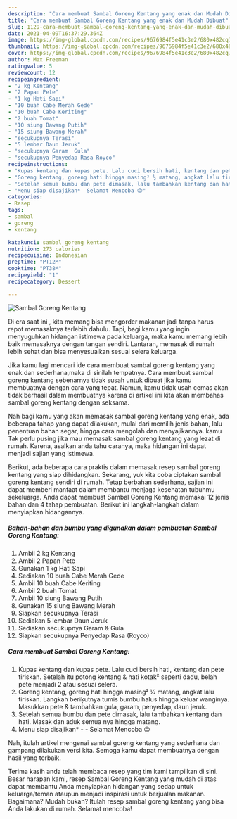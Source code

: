 ```yaml
---
description: "Cara membuat Sambal Goreng Kentang yang enak dan Mudah Dibuat"
title: "Cara membuat Sambal Goreng Kentang yang enak dan Mudah Dibuat"
slug: 1129-cara-membuat-sambal-goreng-kentang-yang-enak-dan-mudah-dibuat
date: 2021-04-09T16:37:29.364Z
image: https://img-global.cpcdn.com/recipes/9676984f5e41c3e2/680x482cq70/sambal-goreng-kentang-foto-resep-utama.jpg
thumbnail: https://img-global.cpcdn.com/recipes/9676984f5e41c3e2/680x482cq70/sambal-goreng-kentang-foto-resep-utama.jpg
cover: https://img-global.cpcdn.com/recipes/9676984f5e41c3e2/680x482cq70/sambal-goreng-kentang-foto-resep-utama.jpg
author: Max Freeman
ratingvalue: 5
reviewcount: 12
recipeingredient:
- "2 kg Kentang"
- "2 Papan Pete"
- "1 kg Hati Sapi"
- "10 buah Cabe Merah Gede"
- "10 buah Cabe Keriting"
- "2 buah Tomat"
- "10 siung Bawang Putih"
- "15 siung Bawang Merah"
- "secukupnya Terasi"
- "5 lembar Daun Jeruk"
- "secukupnya Garam  Gula"
- "secukupnya Penyedap Rasa Royco"
recipeinstructions:
- "Kupas kentang dan kupas pete. Lalu cuci bersih hati, kentang dan pete tiriskan. Setelah itu potong kentang &amp; hati kotak² seperti dadu, belah pete menjadi 2 atau sesuai selera."
- "Goreng kentang, goreng hati hingga masing² ½ matang, angkat lalu tiriskan. Langkah beriķutnya tumis bumbu halus hingga keluar wanginya. Masukkan pete &amp; tambahkan gula, garam, penyedap, daun jeruk."
- "Setelah semua bumbu dan pete dimasak, lalu tambahkan kentang dan hati. Masak dan aduk semua nya hingga matang."
- "Menu siap disajikan*  Selamat Mencoba 😊"
categories:
- Resep
tags:
- sambal
- goreng
- kentang

katakunci: sambal goreng kentang 
nutrition: 273 calories
recipecuisine: Indonesian
preptime: "PT12M"
cooktime: "PT38M"
recipeyield: "1"
recipecategory: Dessert

---
```



![Sambal Goreng Kentang](https://img-global.cpcdn.com/recipes/9676984f5e41c3e2/680x482cq70/sambal-goreng-kentang-foto-resep-utama.jpg)

Di era  saat ini , kita memang bisa mengorder makanan jadi tanpa harus repot memasaknya terlebih dahulu. Tapi, bagi kamu yang ingin menyuguhkan hidangan istimewa pada keluarga, maka kamu memang lebih baik memasaknya dengan tangan sendiri. Lantaran, memasak di rumah lebih sehat dan bisa menyesuaikan sesuai selera keluarga.

Jika kamu lagi mencari ide cara membuat sambal goreng kentang yang enak dan sederhana,maka di sinilah tempatnya. Cara membuat sambal goreng kentang  sebenarnya tidak susah untuk dibuat jika kamu membuatnya dengan cara yang tepat. Namun, kamu tidak usah cemas akan tidak berhasil dalam membuatnya 
karena di artikel ini kita akan membahas sambal goreng kentang dengan seksama.  



Nah bagi kamu yang akan memasak sambal goreng kentang yang enak, ada beberapa tahap yang dapat dilakukan, mulai dari memilih jenis bahan, lalu penentuan bahan segar, hingga cara mengolah dan menyajikannya. kamu Tak perlu pusing jika mau memasak sambal goreng kentang yang lezat di rumah. Karena, asalkan anda  tahu caranya, maka hidangan ini dapat menjadi sajian yang istimewa.

Berikut, ada beberapa cara praktis  dalam memasak resep sambal goreng kentang yang siap dihidangkan. Sekarang, yuk kita coba ciptakan sambal goreng kentang sendiri di rumah. Tetap berbahan sederhana, sajian ini dapat memberi manfaat dalam membantu menjaga kesehatan tubuhmu sekeluarga. Anda dapat membuat Sambal Goreng Kentang memakai 12 jenis bahan dan 4 tahap pembuatan. Berikut ini langkah-langkah dalam menyiapkan hidangannya.

<!--inarticleads1-->

##### Bahan-bahan dan bumbu yang digunakan dalam pembuatan Sambal Goreng Kentang:

1. Ambil 2 kg Kentang
1. Ambil 2 Papan Pete
1. Gunakan 1 kg Hati Sapi
1. Sediakan 10 buah Cabe Merah Gede
1. Ambil 10 buah Cabe Keriting
1. Ambil 2 buah Tomat
1. Ambil 10 siung Bawang Putih
1. Gunakan 15 siung Bawang Merah
1. Siapkan secukupnya Terasi
1. Sediakan 5 lembar Daun Jeruk
1. Sediakan secukupnya Garam &amp; Gula
1. Siapkan secukupnya Penyedap Rasa (Royco)




<!--inarticleads2-->

##### Cara membuat Sambal Goreng Kentang:

1. Kupas kentang dan kupas pete. Lalu cuci bersih hati, kentang dan pete tiriskan. Setelah itu potong kentang &amp; hati kotak² seperti dadu, belah pete menjadi 2 atau sesuai selera.
1. Goreng kentang, goreng hati hingga masing² ½ matang, angkat lalu tiriskan. Langkah beriķutnya tumis bumbu halus hingga keluar wanginya. Masukkan pete &amp; tambahkan gula, garam, penyedap, daun jeruk.
1. Setelah semua bumbu dan pete dimasak, lalu tambahkan kentang dan hati. Masak dan aduk semua nya hingga matang.
1. Menu siap disajikan* -  - Selamat Mencoba 😊




Nah, itulah artikel mengenai  sambal goreng kentang  yang sederhana dan gampang dilakukan versi kita. Semoga kamu dapat membuatnya dengan hasil yang terbaik. 

Terima kasih anda telah membaca resep yang tim kami tampilkan di sini. Besar harapan kami, resep  Sambal Goreng Kentang yang mudah di atas dapat membantu Anda menyiapkan hidangan yang sedap untuk keluarga/teman ataupun menjadi inspirasi untuk berjualan makanan. Bagaimana? Mudah bukan? Itulah resep sambal goreng kentang yang bisa Anda lakukan di rumah. Selamat mencoba!

